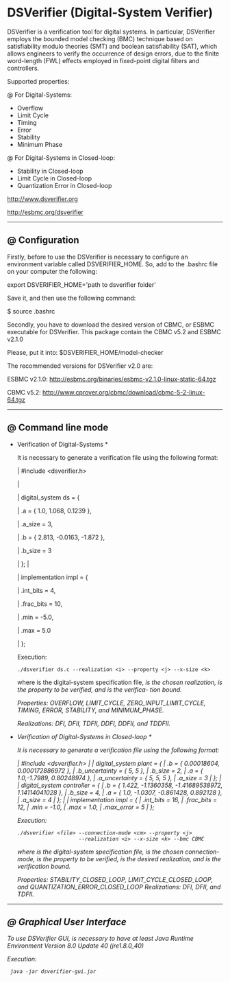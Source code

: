 # DSVerifier (Digital-System Verifier)

DSVerifier is a verification tool for digital systems.
In particular, DSVerifier employs the bounded model checking (BMC) technique
based on satisfiability modulo theories (SMT) and boolean satisfiability (SAT),
which allows engineers to verify the occurrence of design errors,
due to the finite word-length (FWL) effects employed in fixed-point digital filters
and controllers.

Supported properties:

@ For Digital-Systems:
  * Overflow
  * Limit Cycle
  * Timing
  * Error
  * Stability
  * Minimum Phase

@ For Digital-Systems in Closed-loop:
  * Stability in Closed-loop
  * Limit Cycle in Closed-loop
  * Quantization Error in Closed-loop

http://www.dsverifier.org

http://esbmc.org/dsverifier

----------------
@ Configuration
----------------

Firstly, before to use the DSVerifier is necessary to
configure an environment variable called DSVERIFIER_HOME. So, add to the .bashrc file on your computer the following:

export DSVERIFIER_HOME='path to dsverifier folder'

Save it, and then use the following command:

$ source .bashrc

Secondly, you have to download the desired version of CBMC, or ESBMC
executable for DSVerifier. This package contain the CBMC v5.2 and ESBMC v2.1.0

Please, put it into: $DSVERIFIER_HOME/model-checker

The recommended versions for DSVerifier v2.0 are:

ESBMC v2.1.0: http://esbmc.org/binaries/esbmc-v2.1.0-linux-static-64.tgz

CBMC v5.2: http://www.cprover.org/cbmc/download/cbmc-5-2-linux-64.tgz

--------------------
@ Command line mode
--------------------

* Verification of Digital-Systems *

  It is necessary to generate a verification file using the following format:

  |    #include <dsverifier.h>

  |

  |    digital_system ds = {

  |       .a = { 1.0, 1.068, 0.1239 },

  |       .a_size = 3,

  |       .b = { 2.813, -0.0163, -1.872 },

  |       .b_size = 3

  |    };
  |

  |    implementation impl = {

  |       .int_bits = 4,

  |       .frac_bits = 10,

  |       .min = -5.0,

  |       .max = 5.0

  |    };

  Execution:

      ./dsverifier ds.c --realization <i> --property <j> --x-size <k>

  where <file> is the digital-system specification file, <i> is the chosen
  realization, <j> is the property to be verified, and <k> is the verifica-
  tion bound.

  Properties: OVERFLOW, LIMIT_CYCLE, ZERO_INPUT_LIMIT_CYCLE, TIMING, ERROR,
              STABILITY, and MINIMUM_PHASE.

  Realizations: DFI, DFII, TDFII, DDFI, DDFII, and TDDFII.


* Verification of Digital-Systems in Closed-loop *

  It is necessary to generate a verification file using the following format:

  |    #include <dsverifier.h>
  |
  |    digital_system plant = {
  |        .b = { 0.00018604, 0.000172886972 },
  |        .b_uncertainty = { 5, 5 },
  |        .b_size = 2,
  |        .a = { 1.0,-1.7989, 0.80248974 },
  |        .a_uncertainty = { 5, 5, 5 },
  |        .a_size = 3
  |    };
  |
  |    digital_system controller = {
  |        .b = { 1.422, -1.1360358, -1.41689538972, 1.14114041028 },
  |        .b_size = 4,
  |        .a = { 1.0, -1.0307, -0.861428, 0.892128 },
  |        .a_size = 4
  |    };
  |
  |    implementation impl = {
  |        .int_bits = 16,
  |        .frac_bits = 12,
  |        .min = -1.0,
  |        .max = 1.0,
  |        .max_error = 5
  |    };

  Execution:

      ./dsverifier <file> --connection-mode <cm> --property <j>
                          --realization <i> --x-size <k> --bmc CBMC

  where <file> is the digital-system specification file, <cm> is the chosen
  connection-mode, <j> is the property to be verified, <i> is the desired
  realization, and <k> is the verification bound.

  Properties: STABILITY_CLOSED_LOOP, LIMIT_CYCLE_CLOSED_LOOP,
              and QUANTIZATION_ERROR_CLOSED_LOOP
  Realizations: DFI, DFII, and TDFII.

--------------------------
@ Graphical User Interface
--------------------------

To use DSVerifier GUI, is necessary to have at least Java Runtime Environment
Version 8.0 Update 40 (jre1.8.0_40)

Execution:

     java -jar dsverifier-gui.jar
